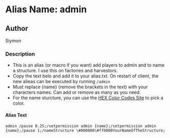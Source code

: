 # Alias Name: admin

## Author
Siymon

### Description
- This is an alias (or macro if you want) add players to admin and to name a structure. I use this on factories and harvestors.
- Copy the text belo and add it to your alias.txt. On restart of client, the new alieas can be executed by running `/admin`
- Must replace {name} (remove the brackets in the text) with your characters names. Can add or remove as many as you need. 
- For the name sturcture, you can use the [HEX Color Codes Site](https://htmlcolorcodes.com/) to pick a color.

#### Alias Text

```text
admin /pause 0.25;/setpermission admin {name};/setpermission admin {name};/pause 1;/nameStructure \#000000\#ff0000YourNameOfTheStructure;
```
